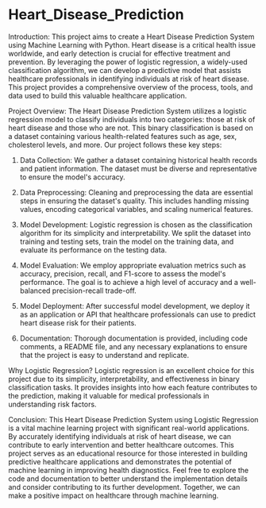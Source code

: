 # Heart_Disease_Prediction

Introduction:
This project aims to create a Heart Disease Prediction System using Machine Learning with Python. 
Heart disease is a critical health issue worldwide, and early detection is crucial for effective treatment and prevention.
By leveraging the power of logistic regression, a widely-used classification algorithm, we can develop a predictive model that
assists healthcare professionals in identifying individuals at risk of heart disease. This project provides a comprehensive overview 
of the process, tools, and data used to build this valuable healthcare application.

Project Overview:
The Heart Disease Prediction System utilizes a logistic regression model to classify individuals into two categories:
those at risk of heart disease and those who are not. This binary classification is based on a dataset containing various health-related
features such as age, sex, cholesterol levels, and more. Our project follows these key steps:

1. Data Collection:
   We gather a dataset containing historical health records and patient information.
   The dataset must be diverse and representative to ensure the model's accuracy.

3. Data Preprocessing:
   Cleaning and preprocessing the data are essential steps in ensuring the dataset's quality.
   This includes handling missing values, encoding categorical variables, and scaling numerical features.

5. Model Development:
   Logistic regression is chosen as the classification algorithm for its simplicity and interpretability.
   We split the dataset into training and testing sets, train the model on the training data, and evaluate its performance on the testing data.

7. Model Evaluation:
   We employ appropriate evaluation metrics such as accuracy, precision, recall, and F1-score to assess the model's performance.
   The goal is to achieve a high level of accuracy and a well-balanced precision-recall trade-off.

9. Model Deployment:
   After successful model development, we deploy it as an application or API that healthcare professionals can use to predict heart disease risk for their patients.

11. Documentation:
   Thorough documentation is provided, including code comments, a README file, and any necessary explanations to ensure that the project is easy to understand and replicate.

Why Logistic Regression?
Logistic regression is an excellent choice for this project due to its simplicity, interpretability, and effectiveness in binary classification tasks. 
It provides insights into how each feature contributes to the prediction, making it valuable for medical professionals in understanding risk factors.

Conclusion:
This Heart Disease Prediction System using Logistic Regression is a vital machine learning project with significant real-world applications. 
By accurately identifying individuals at risk of heart disease, we can contribute to early intervention and better healthcare outcomes. 
This project serves as an educational resource for those interested in building predictive healthcare applications and demonstrates the potential of machine learning in improving health diagnostics. 
Feel free to explore the code and documentation to better understand the implementation details and consider contributing to its further development. 
Together, we can make a positive impact on healthcare through machine learning.
